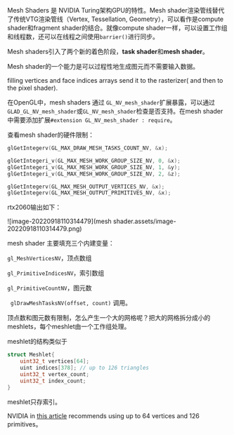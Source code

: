 Mesh Shaders 是 NVIDIA Turing架构GPU的特性。Mesh shader渲染管线替代了传统VTG渲染管线（Vertex, Tessellation, Geometry），可以看作是compute shader和fragment shader的结合。就像compute shader一样，可以设置工作组和线程数，还可以在线程之间使用`barrier()`进行同步。

Mesh shaders引入了两个新的着色阶段，**task shader**和**mesh shader**。

Mesh shader的一个能力是可以过程性地生成图元而不需要输入数据。

filling vertices and face indices arrays send it to the rasterizer( and then to the pixel shader).

在OpenGL中，mesh shaders 通过 `GL_NV_mesh_shader`扩展暴露，可以通过`GLAD_GL_NV_mesh_shader`或`GL_NV_mesh_shader`检查是否支持。在mesh shader中需要添加扩展`#extension GL_NV_mesh_shader : require`。



查看mesh shader的硬件限制：

```c++
glGetIntegerv(GL_MAX_DRAW_MESH_TASKS_COUNT_NV, &x);

glGetIntegeri_v(GL_MAX_MESH_WORK_GROUP_SIZE_NV, 0, &x);
glGetIntegeri_v(GL_MAX_MESH_WORK_GROUP_SIZE_NV, 1, &y);
glGetIntegeri_v(GL_MAX_MESH_WORK_GROUP_SIZE_NV, 2, &z);

glGetIntegerv(GL_MAX_MESH_OUTPUT_VERTICES_NV, &x);
glGetIntegerv(GL_MAX_MESH_OUTPUT_PRIMITIVES_NV, &x);
```

rtx2060输出如下：

![image-20220918110314479](mesh shader.assets/image-20220918110314479.png)



mesh shader 主要填充三个内建变量：

`gl_MeshVerticesNV`，顶点数组

`gl_PrimitiveIndicesNV`，索引数组

`gl_PrimitiveCountNV`，图元数



` glDrawMeshTasksNV(offset, count)` 调用。



顶点数和图元数有限制，怎么产生一个大的网格呢？把大的网格拆分成小的meshlets，每个meshlet由一个工作组处理。

meshlet的结构类似于

```c++
struct Meshlet{
	uint32_t vertices[64];
	uint indices[378]; // up to 126 triangles
	uint32_t vertex_count;
	uint32_t index_count;
}
```

meshlet只存索引。



NVIDIA in [this article](https://devblogs.nvidia.com/introduction-turing-mesh-shaders/) recommends using up to 64 vertices and 126 primitives。